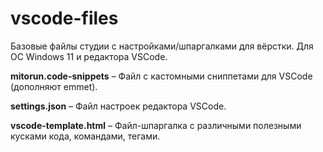 # vscode-files

Базовые файлы студии с настройками/шпаргалками для вёрстки. Для ОС Windows 11 и редактора VSCode.

**mitorun.code-snippets** – Файл с кастомными сниппетами для VSCode (дополняют emmet).

**settings.json** – Файл настроек редактора VSCode.

**vscode-template.html** – Файл-шпаргалка с различными полезными кусками кода, командами, тегами.
